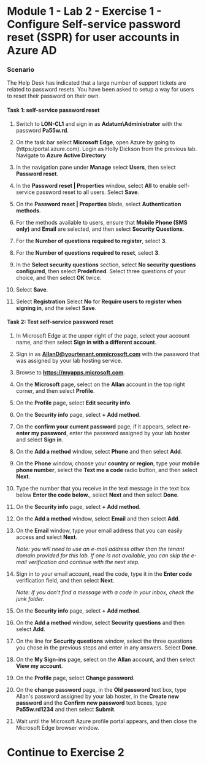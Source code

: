 # Module 1 - Lab 2 - Exercise 1 - Configure Self-service password reset (SSPR) for user accounts in Azure AD


### Scenario

The Help Desk has indicated that a large number of support tickets are related to password resets. You have been asked to setup a way for users to reset their password on their own. 



#### Task 1: self-service password reset

1.  Switch to **LON-CL1** and sign in as **Adatum\\Administrator** with the password **Pa55w.rd**.

2.  On the task bar select **Microsoft Edge**, open Azure by going to (https:/portal.azure.com).  Login as Holly Dickson from the previous lab. Navigate to **Azure Active Directory**
    

3.  In the navigation pane under **Manage** select **Users**, then select **Password reset**.

4.  In the **Password reset | Properties** window, select **All** to enable self-service password reset to all users. Select **Save**.

5.  On the **Password reset | Properties** blade, select **Authentication methods**.

6.  For the methods available to users, ensure that **Mobile Phone (SMS only)** and
    **Email** are selected, and then select **Security Questions**.

7.  For the **Number of questions required to register**, select **3**.

8.  For the **Number of questions required to reset**, select **3**.

9.  In the **Select security questions** section, select **No security questions configured**, then select **Predefined**. Select three questions of your choice, and then select **OK** twice.

10. Select **Save**.

11. Select **Registration** Select **No** for **Require users to register when signing in**, and the select **Save**.


#### Task 2: Test self-service password reset

1.   In Microsoft Edge at the upper right of the page, select your account name, and then select
    **Sign in with a different account**. 

2.  Sign in as **AllanD@yourtenant.onmicrosoft.com** with the password that was assigned by your lab hosting service.   

3.  Browse to **https://myapps.microsoft.com**. 

4.  On the **Microsoft** page, select on the **Allan** account in the top right corner, and then select **Profile**.

5.  On the **Profile** page, select **Edit security info**.

6.  On the **Security info** page, select **+ Add method**.

7.  On the **confirm your current password** page, if it appears, select **re-enter my password**, enter the password assigned by your lab hoster and select **Sign in**.

8.  On the **Add a method** window, select **Phone** and then select **Add**.

9.  On the **Phone** window, choose your **country or region**, type your **mobile phone number**, select the **Text me a code** radio button, and then select **Next**.

10.  Type the number that you receive in the text message in the text box below **Enter the code below.**, select **Next** and then select **Done**.

11. On the **Security info** page, select **+ Add method**. 

12. On the **Add a method** window, select **Email** and then select **Add**.

13. On the **Email** window, type your email address that you can easily access and select **Next**.

    _Note: you will need to use an e-mail address other than the tenant domain provided for this lab. If one is not available, you can skip the e-mail verification and continue with the next step._

14. Sign in to your email account, read the code, type it in the **Enter code** verification field, and then select **Next**. 
    
    _Note: If you don’t find a message with a code in your inbox, check the junk folder._

15. On the **Security info** page, select **+ Add method**.

16. On the **Add a method** window, select **Security questions** and then select **Add**.

17. On the line for **Security questions** window, select the three questions you chose in the previous steps and enter in any answers. Select **Done**.

18. On the **My Sign-ins** page, select on the **Allan** account, and then select **View my account**.

19. On the **Profile** page, select **Change password**.

20. On the **change password** page, in the **Old password** text box, type Allan's password assigned by your lab hoster, in the **Create new password** and the **Confirm new password** text boxes, type **Pa55w.rd1234** and then select **Submit**.

21. Wait until the Microsoft Azure profile portal appears, and then close the Microsoft Edge browser window.

# Continue to Exercise 2

